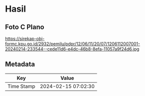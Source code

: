 # Hasil

## Foto C Plano

https://sirekap-obj-formc.kpu.go.id/2932/pemilu/pdpr/12/06/11/20/07/1206112007001-20240214-233544--cede11d6-e4dc-46b8-8efa-11057a9f24d6.jpg


## Metadata

| Key        | Value               |
| ---------- | ------------------- |
| Time Stamp | 2024-02-15 07:02:30 |



